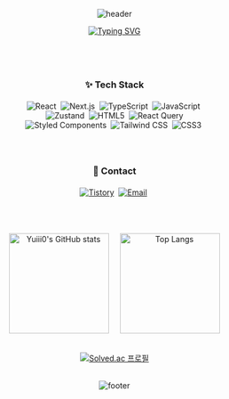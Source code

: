 <section align="center">
<p align="center">
  <img src="https://capsule-render.vercel.app/api?type=waving&height=160&color=fad0c4&textBg=false" alt="header">
</p>

<p align="center">
  <a href="https://git.io/typing-svg">
    <img src="https://readme-typing-svg.herokuapp.com?font=Oleo+Script&weight=700&size=44&pause=1000&color=BFD9FE&center=true&width=800&height=70&lines=Welcome+to+Yuji's+Space" alt="Typing SVG">
  </a>
</p>
<br/>
<br/>

<h3 align="center" style="margin-top: 30px; margin-bottom: 20px;">✨ Tech Stack</h3>

<div align="center">
  <img src="https://img.shields.io/badge/react-20232a.svg?style=for-the-badge&logo=react&logoColor=61DAFB" alt="React"/>&nbsp;
  <img src="https://img.shields.io/badge/next.js-000000?style=for-the-badge&logo=next.js&logoColor=white" alt="Next.js"/>&nbsp;
  <img src="https://img.shields.io/badge/typescript-007ACC.svg?style=for-the-badge&logo=typescript&logoColor=white" alt="TypeScript"/>&nbsp;
  <img src="https://img.shields.io/badge/javascript-F7DF1E.svg?style=for-the-badge&logo=javascript&logoColor=20232a" alt="JavaScript"/>&nbsp;
</div>

<div align="center">
  <img src="https://img.shields.io/badge/zustand-764ABC?style=for-the-badge&logo=zustand&logoColor=white" alt="Zustand"/>&nbsp;
  <img src="https://img.shields.io/badge/html5-E34F26.svg?style=for-the-badge&logo=html5&logoColor=white" alt="HTML5"/>&nbsp;
  <img src="https://img.shields.io/badge/react--query-FF4154?style=for-the-badge&logo=react-query&logoColor=white" alt="React Query"/>
</div>

<div align="center">
  <img src="https://img.shields.io/badge/styled--components-DB7093?style=for-the-badge&logo=styled-components&logoColor=ffd35b" alt="Styled Components"/>&nbsp;
  <img src="https://img.shields.io/badge/tailwindcss-1daabb.svg?style=for-the-badge&logo=tailwind-css&logoColor=white" alt="Tailwind CSS"/>&nbsp;
  <img src="https://img.shields.io/badge/css3-1572B6.svg?style=for-the-badge&logo=css3&logoColor=white" alt="CSS3"/>&nbsp;
</div>

<br/>
<br/>

<h3 align="center" style="margin-top: 30px; margin-bottom: 20px;">📩 Contact</h3>
<p align="center">
  <a href="https://yuuxi.tistory.com"><img src="https://img.shields.io/badge/tistory-FF7200?style=for-the-badge&logo=tistory&logoColor=white" alt="Tistory"/></a>&nbsp;
  <a href="mailto:yuji91892@gmail.com"><img src="https://img.shields.io/badge/email-20C997?style=for-the-badge&logo=gmail&logoColor=white" alt="Email"/></a>&nbsp;
</p>

<br/>
<br/>
<br/>

<div style="display: flex; justify-content: center; gap: 20px;">
  <img src="https://github-readme-stats.vercel.app/api?username=Yuiii0&hide=stars&count_private=true&show_icons=true&&theme=buefy" alt="Yuiii0's GitHub stats" height="180">
  <img src="https://github-readme-stats.vercel.app/api/top-langs/?username=Yuiii0&layout=compact" alt="Top Langs" height="180">
</div>
<br/>
<br/>
<div >
  <a href="https://solved.ac/yuziza9">
    <img src="http://mazassumnida.wtf/api/v2/generate_badge?boj=yuziza9" alt="Solved.ac 프로필">
  </a>
</div>

<br/>
<p align="center">
  <img src="https://capsule-render.vercel.app/api?type=waving&height=160&color=ffc3a0&section=footer" alt="footer">
</p>

</section>
